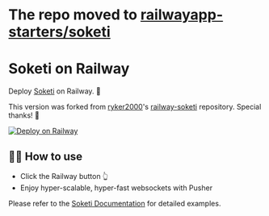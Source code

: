 # The repo moved to [railwayapp-starters/soketi](https://github.com/railwayapp-starters/soketi)

# Soketi on Railway

Deploy [Soketi](https://soketi.app) on Railway. 🚀

This version was forked from [ryker2000](https://github.com/ryker2000)'s [railway-soketi](https://github.com/ryker2000/railway-soketi) repository. Special thanks! 🥳

[![Deploy on Railway](https://railway.app/button.svg)](https://railway.app/new/template/IAn7JD?referralCode=T4V-jV)

## 💁‍♀️ How to use

- Click the Railway button 👆
- Enjoy hyper-scalable, hyper-fast websockets with Pusher

Please refer to the [Soketi Documentation](https://docs.soketi.app) for detailed examples.
